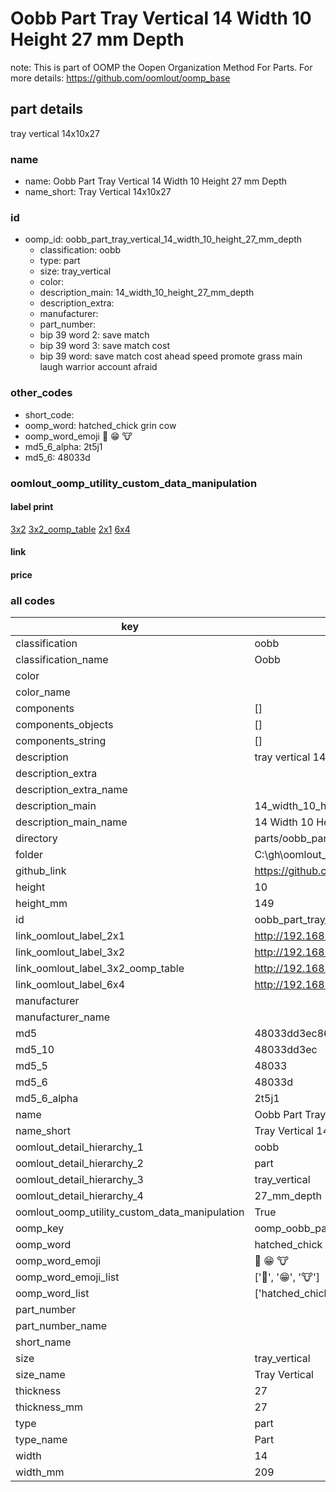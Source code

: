 # Oobb Part Tray Vertical 14 Width 10 Height 27 mm Depth  

note: This is part of OOMP the Oopen Organization Method For Parts. For more details: https://github.com/oomlout/oomp_base

##  part details
  



tray vertical 14x10x27



### name
* name: Oobb Part Tray Vertical 14 Width 10 Height 27 mm Depth
* name_short: Tray Vertical 14x10x27 
### id
* oomp_id: oobb_part_tray_vertical_14_width_10_height_27_mm_depth
  * classification: oobb
  * type: part
  * size: tray_vertical
  * color: 
  * description_main: 14_width_10_height_27_mm_depth
  * description_extra: 
  * manufacturer: 
  * part_number: 
  * bip 39 word 2: save match
  * bip 39 word 3: save match cost
  * bip 39 word: save match cost ahead speed promote grass main laugh warrior account afraid

### other_codes
* short_code: 
* oomp_word: hatched_chick grin cow
* oomp_word_emoji :hatched_chick: :grin: :cow:
* md5_6_alpha: 2t5j1
* md5_6: 48033d






### oomlout_oomp_utility_custom_data_manipulation
#### label print
[3x2](http://192.168.1.245:1112/?label=oomp%202t5j1)
[3x2_oomp_table](http://192.168.1.108:1112/?label=oomp%202t5j1)
[2x1](http://192.168.1.242:1112/?label=oomp%202t5j1)
[6x4](http://192.168.1.55:1112/?label=oomp%202t5j1)    

#### link

                              

#### price







### all codes 
| key | value |  
| --- | --- |  
| classification | oobb |  
| classification_name | Oobb |  
| color |  |  
| color_name |  |  
| components | [] |  
| components_objects | [] |  
| components_string | [] |  
| description | tray vertical 14x10x27 |  
| description_extra |  |  
| description_extra_name |  |  
| description_main | 14_width_10_height_27_mm_depth |  
| description_main_name | 14 Width 10 Height 27 mm Depth |  
| directory | parts/oobb_part_tray_vertical_14_width_10_height_27_mm_depth |  
| folder | C:\gh\oomlout_oobb_version_4_generated_parts\parts\oobb_part_tray_vertical_14_width_10_height_27_mm_depth |  
| github_link | https://github.com/oomlout/oomlout_oomp_part_src/tree/main/parts/oobb_part_tray_vertical_14_width_10_height_27_mm_depth |  
| height | 10 |  
| height_mm | 149 |  
| id | oobb_part_tray_vertical_14_width_10_height_27_mm_depth |  
| link_oomlout_label_2x1 | http://192.168.1.242:1112/?label=oomp%202t5j1 |  
| link_oomlout_label_3x2 | http://192.168.1.245:1112/?label=oomp%202t5j1 |  
| link_oomlout_label_3x2_oomp_table | http://192.168.1.108:1112/?label=oomp%202t5j1 |  
| link_oomlout_label_6x4 | http://192.168.1.55:1112/?label=oomp%202t5j1 |  
| manufacturer |  |  
| manufacturer_name |  |  
| md5 | 48033dd3ec864cbeb0e88052616235fe |  
| md5_10 | 48033dd3ec |  
| md5_5 | 48033 |  
| md5_6 | 48033d |  
| md5_6_alpha | 2t5j1 |  
| name | Oobb Part Tray Vertical 14 Width 10 Height 27 mm Depth |  
| name_short | Tray Vertical 14x10x27  |  
| oomlout_detail_hierarchy_1 | oobb |  
| oomlout_detail_hierarchy_2 | part |  
| oomlout_detail_hierarchy_3 | tray_vertical |  
| oomlout_detail_hierarchy_4 | 27_mm_depth |  
| oomlout_oomp_utility_custom_data_manipulation | True |  
| oomp_key | oomp_oobb_part_tray_vertical_14_width_10_height_27_mm_depth |  
| oomp_word | hatched_chick grin cow |  
| oomp_word_emoji | :hatched_chick: :grin: :cow: |  
| oomp_word_emoji_list | [':hatched_chick:', ':grin:', ':cow:'] |  
| oomp_word_list | ['hatched_chick', 'grin', 'cow'] |  
| part_number |  |  
| part_number_name |  |  
| short_name |  |  
| size | tray_vertical |  
| size_name | Tray Vertical |  
| thickness | 27 |  
| thickness_mm | 27 |  
| type | part |  
| type_name | Part |  
| width | 14 |  
| width_mm | 209 |  

